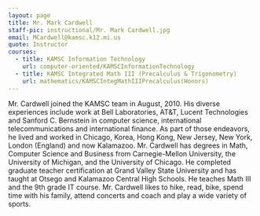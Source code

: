 ```yaml
---
layout: page
title: Mr. Mark Cardwell
staff-pic: instructional/Mr. Mark Cardwell.jpg
email: MCardwell@kamsc.k12.mi.us
quote: Instructor
courses:
  - title: KAMSC Information Technology
    url: computer-oriented/KAMSCInformationTechnology
  - title: KAMSC Integrated Math III (Precalculus & Trigonometry)
    url: mathematics/KAMSCIntegMathIIIPrecalculus(Honors)
---
```

Mr. Cardwell joined the KAMSC team in August, 2010. His diverse experiences include work at Bell Laboratories, AT&T, Lucent Technologies and Sanford C. Bernstein in computer science, international telecommunications and international finance. As part of those endeavors, he lived and worked in Chicago, Korea, Hong Kong, New Jersey, New York, London (England) and now Kalamazoo. Mr. Cardwell has degrees in Math, Computer Science and Business from Carnegie-Mellon University, the University of Michigan, and the University of Chicago. He completed graduate teacher certification at Grand Valley State University and has taught at Otsego and Kalamazoo Central High Schools. He teaches Math III and the 9th grade IT course. Mr. Cardwell likes to hike, read, bike, spend time with his family, attend concerts and coach and play a wide variety of sports.